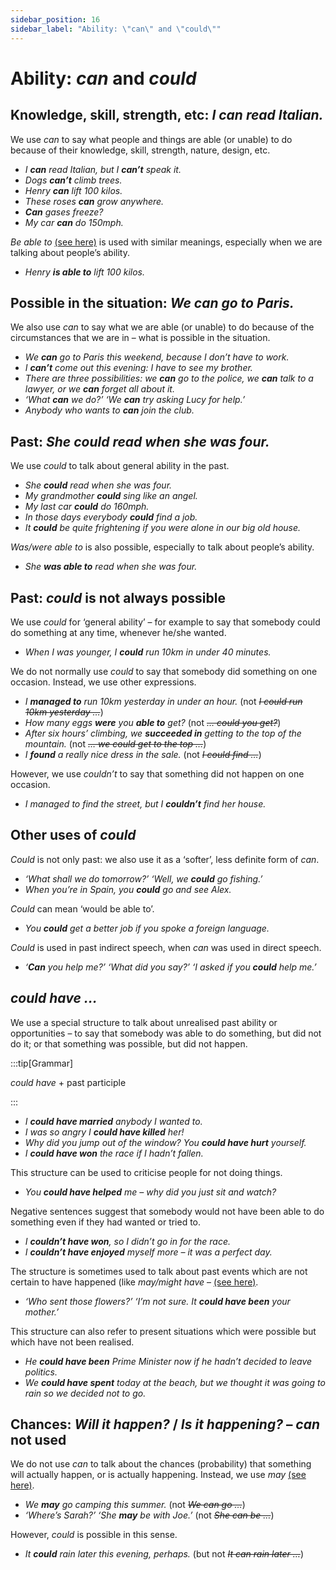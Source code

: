 ```yaml
---
sidebar_position: 16
sidebar_label: "Ability: \"can\" and \"could\""
---
```


# Ability: *can* and *could*

## Knowledge, skill, strength, etc: *I can read Italian.*

We use *can* to say what people and things are able (or unable) to do because of their knowledge, skill, strength, nature, design, etc.

- *I **can** read Italian, but I **can’t** speak it.*
- *Dogs **can’t** climb trees.*
- *Henry **can** lift 100 kilos.*
- *These roses **can** grow anywhere.*
- ***Can** gases freeze?*
- *My car **can** do 150mph.*

*Be able to* [(see here)](./be-able-to) is used with similar meanings, especially when we are talking about people’s ability.

- *Henry **is able to** lift 100 kilos.*

## Possible in the situation: *We can go to Paris.*

We also use *can* to say what we are able (or unable) to do because of the circumstances that we are in – what is possible in the situation.

- *We **can** go to Paris this weekend, because I don’t have to work.*
- *I **can’t** come out this evening: I have to see my brother.*
- *There are three possibilities: we **can** go to the police, we **can** talk to a lawyer, or we **can** forget all about it.*
- *‘What **can** we do?’ ‘We **can** try asking Lucy for help.’*
- *Anybody who wants to **can** join the club.*

## Past: *She could read when she was four.*

We use *could* to talk about general ability in the past.

- *She **could** read when she was four.*
- *My grandmother **could** sing like an angel.*
- *My last car **could** do 160mph.*
- *In those days everybody **could** find a job.*
- *It **could** be quite frightening if you were alone in our big old house.*

*Was/were able to* is also possible, especially to talk about people’s ability.

- *She **was able to** read when she was four.*

## Past: *could* is not always possible

We use *could* for ‘general ability’ – for example to say that somebody could do something at any time, whenever he/she wanted.

- *When I was younger, I **could** run 10km in under 40 minutes.*

We do not normally use *could* to say that somebody did something on one occasion. Instead, we use other expressions.

- *I **managed to** run 10km yesterday in under an hour.* (not *~~I could run 10km yesterday …~~*)
- *How many eggs **were** you **able to** get?* (not *~~… could you get?~~*)
- *After six hours’ climbing, we **succeeded in** getting to the top of the mountain.* (not *~~… we could get to the top …~~*)
- *I **found** a really nice dress in the sale.* (not *~~I could find …~~*)

However, we use *couldn’t* to say that something did not happen on one occasion.

- *I managed to find the street, but I **couldn’t** find her house.*

## Other uses of *could*

*Could* is not only past: we also use it as a ‘softer’, less definite form of *can*.

- *‘What shall we do tomorrow?’ ‘Well, we **could** go fishing.’*
- *When you’re in Spain, you **could** go and see Alex.*

*Could* can mean ‘would be able to’.

- *You **could** get a better job if you spoke a foreign language.*

*Could* is used in past indirect speech, when *can* was used in direct speech.

- *‘**Can** you help me?’ ‘What did you say?’ ‘I asked if you **could** help me.’*

## *could have …*

We use a special structure to talk about unrealised past ability or opportunities – to say that somebody was able to do something, but did not do it; or that something was possible, but did not happen.

:::tip[Grammar]

*could have* + past participle

:::

- *I **could have married** anybody I wanted to.*
- *I was so angry I **could have killed** her!*
- *Why did you jump out of the window? You **could have hurt** yourself.*
- *I **could have won** the race if I hadn’t fallen.*

This structure can be used to criticise people for not doing things.

- *You **could have helped** me – why did you just sit and watch?*

Negative sentences suggest that somebody would not have been able to do something even if they had wanted or tried to.

- *I **couldn’t have won**, so I didn’t go in for the race.*
- *I **couldn’t have enjoyed** myself more – it was a perfect day.*

The structure is sometimes used to talk about past events which are not certain to have happened (like *may/might have* – [(see here)](./chances-may-might-and-could#may-might-could-have-she-may-have-missed-her-train).

- *‘Who sent those flowers?’ ‘I’m not sure. It **could have been** your mother.’*

This structure can also refer to present situations which were possible but which have not been realised.

- *He **could have been** Prime Minister now if he hadn’t decided to leave politics.*
- *We **could have spent** today at the beach, but we thought it was going to rain so we decided not to go.*

## Chances: *Will it happen?* / *Is it happening?* – *can* not used

We do not use *can* to talk about the chances (probability) that something will actually happen, or is actually happening. Instead, we use *may* [(see here)](./chances-may-might-and-could).

- *We **may** go camping this summer.* (not *~~We can go …~~*)
- *‘Where’s Sarah?’ ‘She **may** be with Joe.’* (not *~~She can be …~~*)

However, *could* is possible in this sense.

- *It **could** rain later this evening, perhaps.* (but not *~~It can rain later …~~*)
